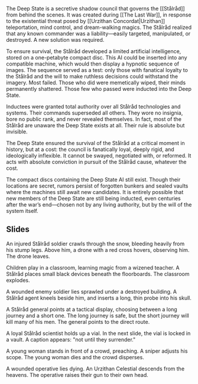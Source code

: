 The Deep State is a secretive shadow council that governs the [[Stålråd]] from behind the scenes. It was created during [[The Last War]], in response to the existential threat posed by [[Urzithan Concordat|Urzithan]] teleportation, mind control, and dream-walking magics. The Stålråd realized that any known commander was a liability—easily targeted, manipulated, or destroyed. A new solution was required.

To ensure survival, the Stålråd developed a limited artificial intelligence, stored on a one-petabyte compact disc. This AI could be inserted into any compatible machine, which would then display a hypnotic sequence of images. The sequence served as a test: only those with fanatical loyalty to the Stålråd and the will to make ruthless decisions could withstand the imagery. Most failed. Those who did were memetically wiped, their minds permanently shattered. Those few who passed were inducted into the Deep State.

Inductees were granted total authority over all Stålråd technologies and systems. Their commands superseded all others. They wore no insignia, bore no public rank, and never revealed themselves. In fact, most of the Stålråd are unaware the Deep State exists at all. Their rule is absolute but invisible.

The Deep State ensured the survival of the Stålråd at a critical moment in history, but at a cost: the council is fanatically loyal, deeply rigid, and ideologically inflexible. It cannot be swayed, negotiated with, or reformed. It acts with absolute conviction in pursuit of the Stålråd cause, whatever the cost.

The compact discs containing the Deep State AI still exist. Though their locations are secret, rumors persist of forgotten bunkers and sealed vaults where the machines still await new candidates. It is entirely possible that new members of the Deep State are still being inducted, even centuries after the war’s end—chosen not by any living authority, but by the will of the system itself.

## Slides
An injured Stålråd soldier crawls through the snow, bleeding heavily from his stump legs.
Above him, a drone with a red cross hovers, observing him.
The drone leaves.

Children play in a classroom, learning magic from a wizened teacher.
A Stålråd places small black devices beneath the floorboards.
The classroom explodes.

A wounded enemy soldier lies sprawled under a destroyed building.
A Stålråd agent kneels beside him,
and inserts a long, thin probe into his skull.

A Stålråd general points at a tactical display, choosing between a long journey and a short one.
The long journey is safe, but the short journey will kill many of his men.
The general points to the direct route.

A loyal Stålråd scientist holds up a vial.
In the next slide, the vial is locked in a vault.
A caption appears: "not until they surrender."

A young woman stands in front of a crowd, preaching.
A sniper adjusts his scope.
The young woman dies and the crowd disperses.

A wounded operative lies dying.
An Urzithan Celestial descends from the heavens.
The operative raises their gun to their own head.